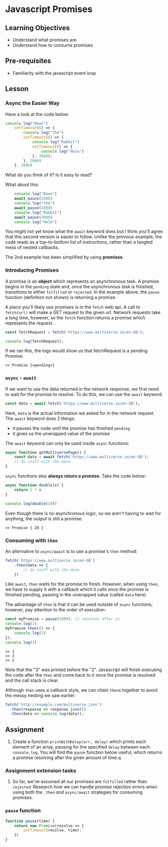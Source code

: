 # Javascript Promises

## Learning Objectives
- Understand what promises are
- Understand how to consume promises

## Pre-requisites

- Familiarity with the javascript event loop

## Lesson

### Async the Easier Way

Have a look at the code below:

```javascript
console.log("Down")
    setTimeout(() => {
        console.log("the")
        setTimeout(() => {
            console.log("Rabbit")
            setTimeout(() => {
                console.log("Hole")
            }, 3000);
        }, 2000)
    }, 1000)
```

What do you think of it? Is it easy to read?

What about this:

```javascript
    console.log("Down")
    await pause(1000)
    console.log("the")
    await pause(2000)
    console.log("Rabbit")
    await pause(3000)
    console.log("Hole")
```

You might not yet know what the `await` keyword does but I think you'll agree that this second version is easier to follow. Unlike the previous example, the code reads as a top-to-bottom list of instructions, rather than a tangled mess of nested callbacks.

The 2nd example has been simplified by using **promises**.

### Introducing Promises

A promise is an **object** which represents an asynchronous task. A promise begins in the `pending` state and, once the asynchronous task is finished, transitions to either `fulfilled` or `rejected`. In the example above, the `pause` function (definition not shown) is returning a promise.

A place you'll likely use promises is in the `fetch` web api. A call to `fetch(url)` will make a GET request to the given url. Network requests take a long time, however, so the `fetch` function returns a promise which represents the request.

```javascript
const fetchRequest = fetch('https://www.multiverse.io/en-GB');

console.log(fetchRequest);
```

If we ran this, the logs would show us that fetchRequest is a pending Promise: 

```
>> Promise {<pending>}
```

### `async` - `await`

If we want to use the data returned in the network response, we first need to wait for the promise to resolve. To do this, we can use the `await` keyword.

```javascript
const data = await fetch('https://www.multiverse.io/en-GB');
```

Here, `data` is the actual information we asked for in the network request. The `await` keyword does 2 things:
- it pauses the code until the promise has finished `pending`
- it gives us the unwrapped value of the promise

The `await` keyword can only be used inside `async` functions:

```javascript
async function getMultiversePage() {
    const data = await fetch('https://www.multiverse.io/en-GB');
    // do stuff with the data
}
```

`async` functions also **always return a promise**. Take the code below:

```javascript
async function double(x) {
    return 2 * x
}

console.log(double(10))
```

Even though there is no asynchronous logic, so we aren't having to wait for anything, the output is still a promise:

```
>> Promise { 20 }
```

### Consuming with `then`

An alternative to `async/await` is to use a promise's `then` method:

```javascript
fetch(`https://www.multiverse.io/en-GB`)
    .then(data => {
        // do stuff with the data
    })
```
Like `await`, `then` waits for the promise to finish. However, when using `then`, we have to supply it with a callback which it calls once the promise is finished pending, passing in the unwrapped value (called `data` here). 

The advantage of `then` is that it can be used outside of `async` functions; however, pay attention to the order of execution:

```javascript
const myPromise = pause(1000); // resolves after 1s
console.log(1)
myPromise.then(() => {
    console.log(2)
});
console.log(3)
```

```
>> 1
>> 3
>> 2
```

Note that the "3" was printed before the "2". Javascript will finish executing the code after the `then` and come back to it once the promise is resolved and the call stack is clear.

Although `then` uses a callback style, we can chain `then`s together to avoid the messy nesting we saw earlier:

```javascript
fetch('http://example.com/multiverse.json')
  .then(response => response.json())
  .then(data => console.log(data));
```

## Assignment

1. Create a function `printWithDelay(arr, delay)` which prints each element of an array, pausing for the specified `delay` between each `console.log`. You will find the `pause` function below useful, which returns a promise resolving after the given amount of time.q

### Assignment extension tasks

1. So far, we've assumed all our promises are `fulfilled` rather than `rejected`. Research how we can handle promise rejection errors when using both the `.then` and `async/await` strategies for consuming promises.


### `pause` function

```javascript
function pause(time) {
    return new Promise(resolve => {
        setTimeout(resolve, time);
    })
}
```
